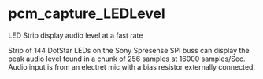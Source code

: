 # pcm_capture_LEDLevel
LED Strip display audio level at a fast rate

Strip of 144 DotStar LEDs on the Sony Spresense SPI buss can display the peak audio level found in a chunk 
of 256 samples at 16000 samples/Sec. Audio input is from an electret mic with a bias resistor externally connected. 

